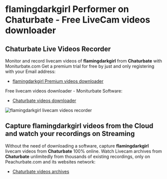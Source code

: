 # flamingdarkgirl Performer on Chaturbate - Free LiveCam videos downloader

## Chaturbate Live Videos Recorder

Monitor and record livecam videos of **flamingdarkgirl** from **Chaturbate** with Moniturbate.com
Get a premium trial for free by just and only registering with your Email address:
* [flamingdarkgirl Premium videos downloader](https://moniturbate.com/request-demo-licence-key.html)

Free livecam videos downloader - Moniturbate Software:
* [Chaturbate videos downloader](https://moniturbate.com/moniturbate-download-software.html)

![flamingdarkgirl livecam videos recorder](https://peachurnet.com/templates/moniturbate-software.png)


## Capture flamingdarkgirl videos from the Cloud and watch your recordings on Streaming

Without the need of downloading a software, capture **flamingdarkgirl** livecam videos from **Chaturbate** 100% online.
Watch Livecam archives from **Chaturbate** unlimitedly from thousands of existing recordings, only on Peachurbate.com and its websites network:
* [Chaturbate videos archives](https://peachurnet.com/)